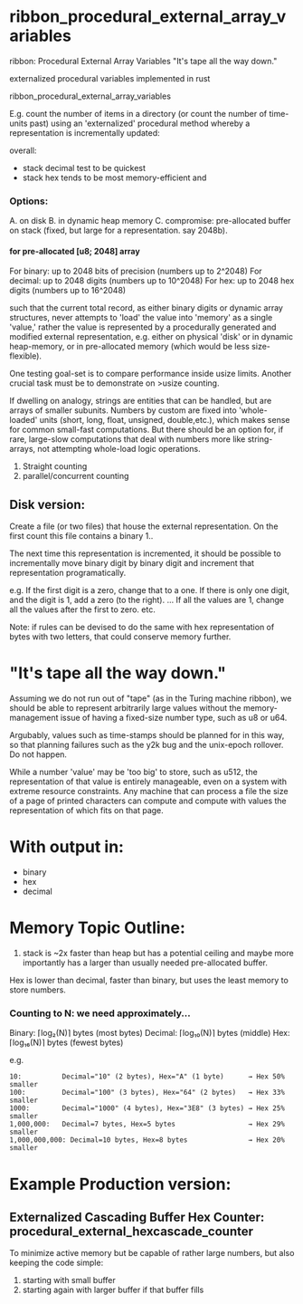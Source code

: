 # ribbon_procedural_external_array_variables

ribbon: Procedural External Array Variables
"It's tape all the way down."

externalized procedural variables implemented in rust

ribbon_procedural_external_array_variables

E.g. count the number of items in a directory (or count the number of time-units past) using an 'externalized' procedural method whereby a representation is incrementally updated:

overall:
- stack decimal test to be quickest
- stack hex tends to be most memory-efficient and 


### Options:
A. on disk
B. in dynamic heap memory
C. compromise: pre-allocated buffer on stack (fixed, but large for a representation. say 2048b).

#### for pre-allocated [u8; 2048] array
For binary: up to 2048 bits of precision (numbers up to 2^2048)
For decimal: up to 2048 digits (numbers up to 10^2048)
For hex: up to 2048 hex digits (numbers up to 16^2048)

such that the current total record, as either binary digits or dynamic array structures, never attempts to 'load' the value into 'memory' as a single 'value,' rather the value is represented by a procedurally generated and modified external representation, e.g. either on physical 'disk' or in dynamic heap-memory, or in pre-allocated memory (which would be less size-flexible). 


One testing goal-set is to compare performance inside usize limits. Another crucial task must be to demonstrate on >usize counting.

If dwelling on analogy, strings are entities that can be handled, but are arrays of smaller subunits. Numbers by custom are fixed into 'whole-loaded' units (short, long, float, unsigned, double,etc.), which makes sense for common small-fast computations. But there should be an option for, if rare, large-slow computations that deal with numbers more like string-arrays, not attempting whole-load logic operations. 

1. Straight counting
2. parallel/concurrent counting


## Disk version:
Create a file (or two files) that house the external representation.
On the first count this file contains a binary 1..

The next time this representation is incremented, it should be possible to incrementally move binary digit by binary digit and increment that representation programatically.

e.g. 
If the first digit is a zero, change that to a one.
If there is only one digit, and the digit is 1, add a zero (to the right).
...
If all the values are 1, change all the values after the first to zero.
etc.

Note:
if rules can be devised to do the same with hex representation of bytes with two letters, that could conserve memory further.

# "It's tape all the way down."
Assuming we do not run out of "tape" (as in the Turing machine ribbon), we should be able to represent arbitrarily large values without the memory-management issue of having a fixed-size number type, such as u8 or u64.

Argubably, values such as time-stamps should be planned for in this way, so that planning failures such as the y2k bug and the unix-epoch rollover. Do not happen.

While a number 'value' may be 'too big' to store, such as u512, the representation of that value is entirely manageable, even on a system with extreme resource constraints. Any machine that can process a file the size of a page of printed characters can compute and compute with values the representation of which fits on that page.


# With output in:
- binary
- hex
- decimal

# Memory Topic Outline:
1. stack is ~2x faster than heap but has a potential ceiling and maybe more importantly has a larger than usually needed pre-allocated buffer.

Hex is lower than decimal, faster than binary, but uses the least memory to store numbers.

### Counting to N: we need approximately...
Binary:   ⌈log₂(N)⌉ bytes     (most bytes)
Decimal:  ⌈log₁₀(N)⌉ bytes    (middle)
Hex:      ⌈log₁₆(N)⌉ bytes    (fewest bytes)


e.g.
```
10:          Decimal="10" (2 bytes), Hex="A" (1 byte)      → Hex 50% smaller
100:         Decimal="100" (3 bytes), Hex="64" (2 bytes)   → Hex 33% smaller  
1000:        Decimal="1000" (4 bytes), Hex="3E8" (3 bytes) → Hex 25% smaller
1,000,000:   Decimal=7 bytes, Hex=5 bytes                  → Hex 29% smaller
1,000,000,000: Decimal=10 bytes, Hex=8 bytes               → Hex 20% smaller
```



# Example Production version:


## Externalized Cascading Buffer Hex Counter: procedural_external_hexcascade_counter

To minimize active memory but be capable of rather large numbers, but also keeping the code simple:

1. starting with small buffer
2. starting again with larger buffer if that buffer fills



